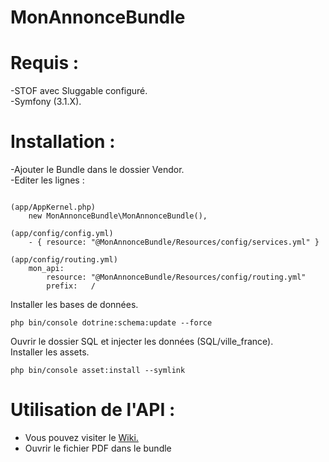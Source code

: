 # MonAnnonceBundle

# Requis :
-STOF avec Sluggable configuré.<br>
-Symfony (3.1.X). <br>

# Installation :
-Ajouter le Bundle dans le dossier Vendor.<br>
-Editer les lignes :<br>
<pre><code>
(app/AppKernel.php)
    new MonAnnonceBundle\MonAnnonceBundle(),
    
(app/config/config.yml)
    - { resource: "@MonAnnonceBundle/Resources/config/services.yml" }
    
(app/config/routing.yml)
    mon_api:
        resource: "@MonAnnonceBundle/Resources/config/routing.yml"
        prefix:   /
</code></pre>
Installer les bases de données.<br>
<pre><code>php bin/console dotrine:schema:update --force</code></pre>
Ouvrir le dossier SQL et injecter les données (SQL/ville_france).<br>
Installer les assets.<br>
<pre><code>php bin/console asset:install --symlink</code></pre>
# Utilisation de l'API :

- Vous pouvez visiter le <a href="https://github.com/qanthoine/MonAnnonceBundle/wiki">Wiki.</a><br>
- Ouvrir le fichier PDF dans le bundle<br>

